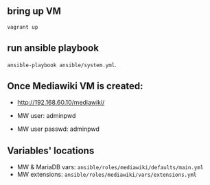 ## bring up VM
`vagrant up`

## run ansible playbook
`ansible-playbook ansible/system.yml`.

## Once Mediawiki VM is created:
* http://192.168.60.10/mediawiki/

* MW user: adminpwd
* MW user passwd: adminpwd

## Variables' locations
* MW & MariaDB vars: `ansible/roles/mediawiki/defaults/main.yml`
* MW extensions: `ansible/roles/mediawiki/vars/extensions.yml`

